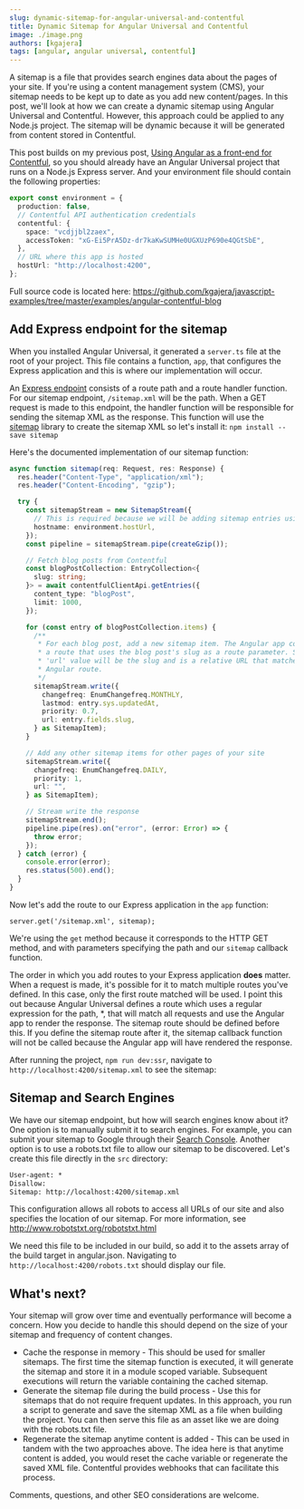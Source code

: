```yaml
---
slug: dynamic-sitemap-for-angular-universal-and-contentful
title: Dynamic Sitemap for Angular Universal and Contentful
image: ./image.png
authors: [kgajera]
tags: [angular, angular universal, contentful]
---
```


A sitemap is a file that provides search engines data about the pages of your site. If you're using a content management system (CMS), your sitemap needs to be kept up to date as you add new content/pages. In this post, we'll look at how we can create a dynamic sitemap using Angular Universal and Contentful. However, this approach could be applied to any Node.js project. The sitemap will be dynamic because it will be generated from content stored in Contentful.

<!--truncate-->

This post builds on my previous post, [Using Angular as a front-end for Contentful](blog/using-angular-as-a-front-end-for-contentful), so you should already have an Angular Universal project that runs on a Node.js Express server. And your environment file should contain the following properties:

```ts title="/src/environments/environment.ts"
export const environment = {
  production: false,
  // Contentful API authentication credentials
  contentful: {
    space: "vcdjjbl2zaex",
    accessToken: "xG-Ei5PrA5Dz-dr7kaKwSUMHe0UGXUzP690e4QGtSbE",
  },
  // URL where this app is hosted
  hostUrl: "http://localhost:4200",
};
```

Full source code is located here: https://github.com/kgajera/javascript-examples/tree/master/examples/angular-contentful-blog

## Add Express endpoint for the sitemap

When you installed Angular Universal, it generated a `server.ts` file at the root of your project. This file contains a function, `app`, that configures the Express application and this is where our implementation will occur.

An [Express endpoint](https://expressjs.com/en/guide/routing.html) consists of a route path and a route handler function. For our sitemap endpoint, `/sitemap.xml` will be the path. When a GET request is made to this endpoint, the handler function will be responsible for sending the sitemap XML as the response. This function will use the [sitemap](https://github.com/ekalinin/sitemap.js) library to create the sitemap XML so let's install it: `npm install --save sitemap`

Here's the documented implementation of our sitemap function:

```ts title="server.ts"
async function sitemap(req: Request, res: Response) {
  res.header("Content-Type", "application/xml");
  res.header("Content-Encoding", "gzip");

  try {
    const sitemapStream = new SitemapStream({
      // This is required because we will be adding sitemap entries using relative URLs
      hostname: environment.hostUrl,
    });
    const pipeline = sitemapStream.pipe(createGzip());

    // Fetch blog posts from Contentful
    const blogPostCollection: EntryCollection<{
      slug: string;
    }> = await contentfulClientApi.getEntries({
      content_type: "blogPost",
      limit: 1000,
    });

    for (const entry of blogPostCollection.items) {
      /**
       * For each blog post, add a new sitemap item. The Angular app contains
       * a route that uses the blog post's slug as a route parameter. So the
       * 'url' value will be the slug and is a relative URL that matches our
       * Angular route.
       */
      sitemapStream.write({
        changefreq: EnumChangefreq.MONTHLY,
        lastmod: entry.sys.updatedAt,
        priority: 0.7,
        url: entry.fields.slug,
      } as SitemapItem);
    }

    // Add any other sitemap items for other pages of your site
    sitemapStream.write({
      changefreq: EnumChangefreq.DAILY,
      priority: 1,
      url: "",
    } as SitemapItem);

    // Stream write the response
    sitemapStream.end();
    pipeline.pipe(res).on("error", (error: Error) => {
      throw error;
    });
  } catch (error) {
    console.error(error);
    res.status(500).end();
  }
}
```

Now let's add the route to our Express application in the `app` function:

```
server.get('/sitemap.xml', sitemap);
```

We're using the `get` method because it corresponds to the HTTP GET method, and with parameters specifying the path and our `sitemap` callback function.

The order in which you add routes to your Express application **does** matter. When a request is made, it's possible for it to match multiple routes you've defined. In this case, only the first route matched will be used. I point this out because Angular Universal defines a route which uses a regular expression for the path, \*, that will match all requests and use the Angular app to render the response. The sitemap route should be defined before this. If you define the sitemap route after it, the sitemap callback function will not be called because the Angular app will have rendered the response.

After running the project, `npm run dev:ssr`, navigate to `http://localhost:4200/sitemap.xml` to see the sitemap:

## Sitemap and Search Engines

We have our sitemap endpoint, but how will search engines know about it? One option is to manually submit it to search engines. For example, you can submit your sitemap to Google through their [Search Console](https://search.google.com/search-console). Another option is to use a robots.txt file to allow our sitemap to be discovered. Let's create this file directly in the `src` directory:

```txt title="robots.txt"
User-agent: *
Disallow:
Sitemap: http://localhost:4200/sitemap.xml
```

This configuration allows all robots to access all URLs of our site and also specifies the location of our sitemap. For more information, see http://www.robotstxt.org/robotstxt.html

We need this file to be included in our build, so add it to the assets array of the build target in angular.json. Navigating to `http://localhost:4200/robots.txt` should display our file.

## What's next?

Your sitemap will grow over time and eventually performance will become a concern. How you decide to handle this should depend on the size of your sitemap and frequency of content changes.

- Cache the response in memory - This should be used for smaller sitemaps. The first time the sitemap function is executed, it will generate the sitemap and store it in a module scoped variable. Subsequent executions will return the variable containing the cached sitemap.
- Generate the sitemap file during the build process - Use this for sitemaps that do not require frequent updates. In this approach, you run a script to generate and save the sitemap XML as a file when building the project. You can then serve this file as an asset like we are doing with the robots.txt file.
- Regenerate the sitemap anytime content is added - This can be used in tandem with the two approaches above. The idea here is that anytime content is added, you would reset the cache variable or regenerate the saved XML file. Contentful provides webhooks that can facilitate this process.

Comments, questions, and other SEO considerations are welcome.
